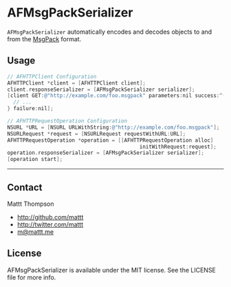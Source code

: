 AFMsgPackSerializer
====================

`AFMsgPackSerializer` automatically encodes and decodes objects to and from the [MsgPack](http://msgpack.org) format.

## Usage

```objective-c
// AFHTTPClient Configuration
AFHTTPClient *client = [AFHTTPClient client];
client.responseSerializer = [AFMsgPackSerializer serializer];
[client GET:@"http://example.com/foo.msgpack" parameters:nil success:^(NSHTTPURLResponse *response, id responseObject) {
  // ... 
} failure:nil];

// AFHTTPRequestOperation Configuration
NSURL *URL = [NSURL URLWithString:@"http://example.com/foo.msgpack"];
NSURLRequest *request = [NSURLRequest requestWithURL:URL];
AFHTTPRequestOperation *operation = [[AFHTTPRequestOperation alloc]
                                           initWithRequest:request];
operation.responseSerializer = [AFMsgPackSerializer serializer];
[operation start];
```

---

## Contact

Mattt Thompson

- http://github.com/mattt
- http://twitter.com/mattt
- m@mattt.me

## License

AFMsgPackSerializer is available under the MIT license. See the LICENSE file for more info.
